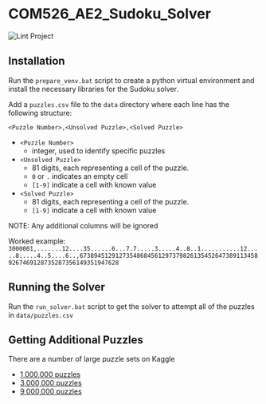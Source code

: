 # COM526_AE2_Sudoku_Solver
![Lint Project](https://github.com/Grahame-student/COM526_AE2_Sudoku_Solver/workflows/Lint%20Project/badge.svg)

## Installation
Run the ```prepare_venv.bat``` script to create a python virtual environment and install the necessary libraries for the Sudoku solver.

Add a ```puzzles.csv``` file to the ```data``` directory where each line has the following structure:

```<Puzzle Number>,<Unsolved Puzzle>,<Solved Puzzle>```

* ```<Puzzle Number>```
  * integer, used to identify specific puzzles
* ```<Unsolved Puzzle>```
  * 81 digits, each representing a cell of the puzzle.
  * ```0``` or ```.``` indicates an empty cell
  * ```[1-9]``` indicate a cell with known value
* ```<Solved Puzzle>```
  * 81 digits, each representing a cell of the puzzle.
  * ```[1-9]``` indicate a cell with known value

NOTE: Any additional columns will be ignored

Worked example:
```3000001,.......12....35......6...7.7.....3.....4..8..1...........12.....8.....4..5....6..,673894512912735486845612973798261354526473891134589267469128735287356149351947628```

## Running the Solver
Run the ```run_solver.bat``` script to get the solver to attempt all of the puzzles in ```data/puzzles.csv```

## Getting Additional Puzzles
There are a number of large puzzle sets on Kaggle
* [1,000,000 puzzles](https://www.kaggle.com/bryanpark/sudoku)
* [3,000,000 puzzles](https://www.kaggle.com/radcliffe/3-million-sudoku-puzzles-with-ratings)
* [9,000,000 puzzles](https://www.kaggle.com/rohanrao/sudoku)
